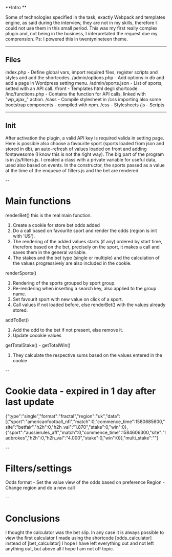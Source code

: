 **Intro **

Some of technologies specified in the task, exactly Webpack and templates engine, as said during the interview, they are not in my skills, therefore I could not use them in this small period.
This was my first really complex plugin and, not being in the business, I interpretated the request due my comprension.
Ps: I powered this in twentynineteen theme.

---

## Files

index.php - Define global vars, import required files, register scripts and styles and add the shortcodes.
/admin/options.php - Add options in db and add a page in Wordpress setting menu.
/admin/sports.json - List of sports, setted with an API call.
/front - Templates html degli shortcode.
/inc/functions.php - Contains the function for API calls, linked with "wp_ajax_" action.
/sass - Compile stylesheet in /css importing also some bootstrap components - compiled with npm.
/css - Stylesheets
/js - Scripts

---

## Init

After activation the plugin, a valid API key is required valida in setting page.
Here is possible also choose a favourite sport (sports loaded from json and stored in db), an auto-refresh of values loaded on front and adding fontawesome (I know this is not the right way).
The big part of the program is in /js/filters.js.
I created a class with a private variable for useful data, used also based on events.
In the constructor, the sports passed as a value at the time of the enqueue of filters.js and the bet are rendered.

--

# Main functions

renderBet() this is the real main function.
1. Create a cookie for store bet odds added
2. Do a call based on favourite sport and render the odds (region is init with 'US').
3. The rendering of the added values starts (if any) ordered by start time, therefore based on the bet, precisely on the sport, it makes a call and saves them in the general variable.
4. The stakes and the bet type (single or multiple) and the calculation of the values progressively are also included in the cookie.

renderSports()
1. Rendering of the sports grouped by sport group.
2. Re-rendering when inserting a search key, also applied to the group name.
3. Set favourit sport with new value on click of a sport.
4. Call values if not loaded before, else renderBet() with the values already stored.

addToBet()
1. Add the odd to the bet if not present, else remove it.
2. Update coookie values

getTotalStake() - getTotalWin()
1. They calculate the respective sums based on the values entered in the cookie

--

# Cookie data - expired in 1 day after last update
{"type":"single","format":"fractal","region":"uk","data":[{"sport":"americanfootball_nfl","match":0,"commence_time":1580685600,"site":"betfair","h2h":0,"h2h_val":"1.870","stake":0,"win":0},{"sport":"aussierules_afl","match":0,"commence_time":1584606300,"site":"ladbrokes","h2h":0,"h2h_val":"4.000","stake":0,"win":0}],"multi_stake":""}

--

# Filters/settings
Odds format - Set the value view of the odds based on preference
Region - Change region and do a new call

--

# Conclusions
I thought the calculator was the bet slip.
In any case it is always possible to view the first calculator I made using the shortcode [odds_calculator] instead of [bet_calculator]
I hope I have left everything out and not left anything out, but above all I hope I am not off topic.
